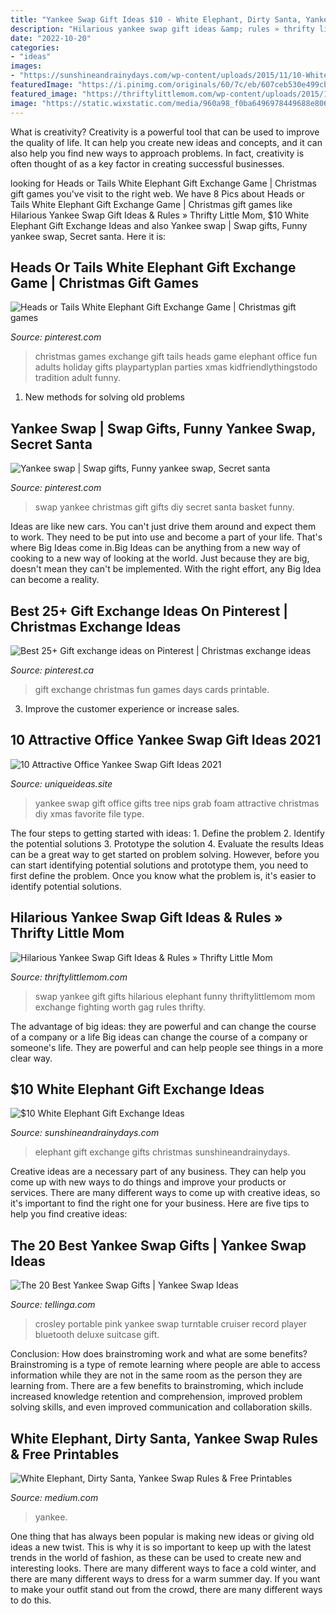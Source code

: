 ```yaml
---
title: "Yankee Swap Gift Ideas $10 - White Elephant, Dirty Santa, Yankee Swap Rules &amp; Free Printables"
description: "Hilarious yankee swap gift ideas &amp; rules » thrifty little mom"
date: "2022-10-20"
categories:
- "ideas"
images:
- "https://sunshineandrainydays.com/wp-content/uploads/2015/11/10-White-Elephant-Gift-Ideas.jpg"
featuredImage: "https://i.pinimg.com/originals/60/7c/eb/607ceb530e499cb391907a40e4f0478e.png"
featured_image: "https://thriftylittlemom.com/wp-content/uploads/2015/11/14-Hilarious-Yankee-Swap-Gift-Ideas.jpg"
image: "https://static.wixstatic.com/media/960a98_f0ba6496978449688e806287c0637f60~mv2.jpg/v1/fill/w_1000,h_1000,al_c,q_90/960a98_f0ba6496978449688e806287c0637f60~mv2.jpg"
---
```



What is creativity?
Creativity is a powerful tool that can be used to improve the quality of life. It can help you create new ideas and concepts, and it can also help you find new ways to approach problems. In fact, creativity is often thought of as a key factor in creating successful businesses.

	

		
looking for Heads or Tails White Elephant Gift Exchange Game | Christmas gift games you've visit to the right web. We have 8 Pics about Heads or Tails White Elephant Gift Exchange Game | Christmas gift games like Hilarious Yankee Swap Gift Ideas &amp; Rules » Thrifty Little Mom, $10 White Elephant Gift Exchange Ideas and also Yankee swap | Swap gifts, Funny yankee swap, Secret santa. Here it is:
		
    
## Heads Or Tails White Elephant Gift Exchange Game | Christmas Gift Games

<img loading=lazy src="https://i.pinimg.com/originals/60/7c/eb/607ceb530e499cb391907a40e4f0478e.png" onerror="this.onerror=null;this.src='https://tse3.mm.bing.net/th?id=OIP.XBm3Lz8ZloIE_mOw5Z2LkgHaO0&amp;pid=15.1';" alt="Heads or Tails White Elephant Gift Exchange Game | Christmas gift games">

_Source: pinterest.com_

>christmas games exchange gift tails heads game elephant office fun adults holiday gifts playpartyplan parties xmas kidfriendlythingstodo tradition adult funny. 

	

1. New methods for solving old problems

    
## Yankee Swap | Swap Gifts, Funny Yankee Swap, Secret Santa

<img loading=lazy src="https://i.pinimg.com/originals/95/d8/9d/95d89d79d32ab15c84af66fa71217ae0.jpg" onerror="this.onerror=null;this.src='https://tse1.mm.bing.net/th?id=OIP.s1UjDUXRRT2HR-KnfztCQQHaJ7&amp;pid=15.1';" alt="Yankee swap | Swap gifts, Funny yankee swap, Secret santa">

_Source: pinterest.com_

>swap yankee christmas gift gifts diy secret santa basket funny. 

	

Ideas are like new cars. You can't just drive them around and expect them to work. They need to be put into use and become a part of your life. That's where Big Ideas come in.Big Ideas can be anything from a new way of cooking to a new way of looking at the world. Just because they are big, doesn't mean they can't be implemented. With the right effort, any Big Idea can become a reality.

    
## Best 25+ Gift Exchange Ideas On Pinterest | Christmas Exchange Ideas

<img loading=lazy src="https://i.pinimg.com/736x/1e/43/f2/1e43f20a34576be092783d63b94f9d1b--xmas-games-christmas-party-games.jpg" onerror="this.onerror=null;this.src='https://tse1.mm.bing.net/th?id=OIP.NOQOjRTRf4_7juPKK6JqKgAAAA&amp;pid=15.1';" alt="Best 25+ Gift exchange ideas on Pinterest | Christmas exchange ideas">

_Source: pinterest.ca_

>gift exchange christmas fun games days cards printable. 

	

3. Improve the customer experience or increase sales.

    
## 10 Attractive Office Yankee Swap Gift Ideas 2021

<img loading=lazy src="https://www.uniqueideas.site/wp-content/uploads/10-yankee-swap-12-nips-on-a-foam-tree-best-grab-gift-favorite.jpg" onerror="this.onerror=null;this.src='https://tse3.mm.bing.net/th?id=OIP.REQphdqt7AbeqGrYuxVT0wHaJ7&amp;pid=15.1';" alt="10 Attractive Office Yankee Swap Gift Ideas 2021">

_Source: uniqueideas.site_

>yankee swap gift office gifts tree nips grab foam attractive christmas diy xmas favorite file type. 

	

The four steps to getting started with ideas: 1. Define the problem 2. Identify the potential solutions 3. Prototype the solution 4. Evaluate the results
Ideas can be a great way to get started on problem solving. However, before you can start identifying potential solutions and prototype them, you need to first define the problem. Once you know what the problem is, it's easier to identify potential solutions.

    
## Hilarious Yankee Swap Gift Ideas &amp; Rules » Thrifty Little Mom

<img loading=lazy src="https://thriftylittlemom.com/wp-content/uploads/2015/11/14-Hilarious-Yankee-Swap-Gift-Ideas.jpg" onerror="this.onerror=null;this.src='https://tse4.mm.bing.net/th?id=OIP.aW8k3Vp2FT0tpqwtO_raqQHaHa&amp;pid=15.1';" alt="Hilarious Yankee Swap Gift Ideas &amp; Rules » Thrifty Little Mom">

_Source: thriftylittlemom.com_

>swap yankee gift gifts hilarious elephant funny thriftylittlemom mom exchange fighting worth gag rules thrifty. 

	

The advantage of big ideas: they are powerful and can change the course of a company or a life
Big ideas can change the course of a company or someone's life. They are powerful and can help people see things in a more clear way.

    
## $10 White Elephant Gift Exchange Ideas

<img loading=lazy src="https://sunshineandrainydays.com/wp-content/uploads/2015/11/10-White-Elephant-Gift-Ideas.jpg" onerror="this.onerror=null;this.src='https://tse2.mm.bing.net/th?id=OIP.EFwXBxxUgjd2w0iFELuNUQHaLH&amp;pid=15.1';" alt="$10 White Elephant Gift Exchange Ideas">

_Source: sunshineandrainydays.com_

>elephant gift exchange gifts christmas sunshineandrainydays. 

	

Creative ideas are a necessary part of any business. They can help you come up with new ways to do things and improve your products or services. There are many different ways to come up with creative ideas, so it's important to find the right one for your business. Here are five tips to help you find creative ideas: 

    
## The 20 Best Yankee Swap Gifts | Yankee Swap Ideas

<img loading=lazy src="https://static.wixstatic.com/media/960a98_f0ba6496978449688e806287c0637f60~mv2.jpg/v1/fill/w_1000,h_1000,al_c,q_90/960a98_f0ba6496978449688e806287c0637f60~mv2.jpg" onerror="this.onerror=null;this.src='https://tse2.mm.bing.net/th?id=OIP.au6GJFLSgT5-lz8gcqvmYQHaHa&amp;pid=15.1';" alt="The 20 Best Yankee Swap Gifts | Yankee Swap Ideas">

_Source: tellinga.com_

>crosley portable pink yankee swap turntable cruiser record player bluetooth deluxe suitcase gift. 

	

Conclusion: How does brainstroming work and what are some benefits?
Brainstroming is a type of remote learning where people are able to access information while they are not in the same room as the person they are learning from. There are a few benefits to brainstroming, which include increased knowledge retention and comprehension, improved problem solving skills, and even improved communication and collaboration skills.

    
## White Elephant, Dirty Santa, Yankee Swap Rules &amp; Free Printables

<img loading=lazy src="https://miro.medium.com/max/1080/1*wVEU2z5L5aZcGzw_jjb45A.png" onerror="this.onerror=null;this.src='https://tse3.mm.bing.net/th?id=OIP.ZxV6IeqUthV6gorsh8E71wHaFO&amp;pid=15.1';" alt="White Elephant, Dirty Santa, Yankee Swap Rules &amp; Free Printables">

_Source: medium.com_

>yankee. 

	

One thing that has always been popular is making new ideas or giving old ideas a new twist. This is why it is so important to keep up with the latest trends in the world of fashion, as these can be used to create new and interesting looks. There are many different ways to face a cold winter, and there are many different ways to dress for a warm summer day. If you want to make your outfit stand out from the crowd, there are many different ways to do this.


